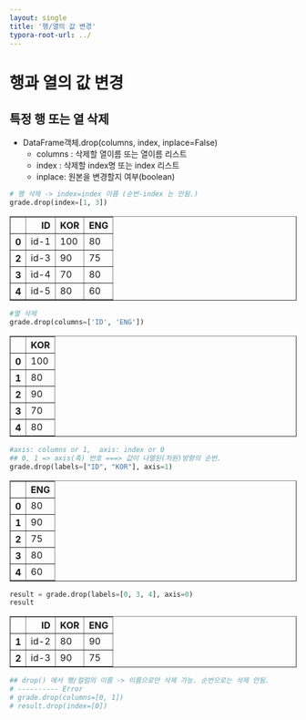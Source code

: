 ```yaml
---
layout: single
title: '행/열의 값 변경'
typora-root-url: ../
---
```


# 행과 열의 값 변경

## 특정 행 또는 열 삭제
- DataFrame객체.drop(columns, index, inplace=False)
    - columns : 삭제할 열이름 또는 열이름 리스트
    - index : 삭제할 index명 또는 index 리스트
    - inplace: 원본을 변경할지 여부(boolean)


```python
# 행 삭제 -> index=index 이름 (순번-index 는 안됨.)
grade.drop(index=[1, 3])  
```




<div>
<style scoped>
    .dataframe tbody tr th:only-of-type {
        vertical-align: middle;
    }

    .dataframe tbody tr th {
        vertical-align: top;
    }
    
    .dataframe thead th {
        text-align: right;
    }
</style>
<table border="1" class="dataframe">
  <thead>
    <tr style="text-align: right;">
      <th></th>
      <th>ID</th>
      <th>KOR</th>
      <th>ENG</th>
    </tr>
  </thead>
  <tbody>
    <tr>
      <th>0</th>
      <td>id-1</td>
      <td>100</td>
      <td>80</td>
    </tr>
    <tr>
      <th>2</th>
      <td>id-3</td>
      <td>90</td>
      <td>75</td>
    </tr>
    <tr>
      <th>3</th>
      <td>id-4</td>
      <td>70</td>
      <td>80</td>
    </tr>
    <tr>
      <th>4</th>
      <td>id-5</td>
      <td>80</td>
      <td>60</td>
    </tr>
  </tbody>
</table>
</div>




```python
#열 삭제
grade.drop(columns=['ID', 'ENG']) 
```




<div>
<style scoped>
    .dataframe tbody tr th:only-of-type {
        vertical-align: middle;
    }

    .dataframe tbody tr th {
        vertical-align: top;
    }
    
    .dataframe thead th {
        text-align: right;
    }
</style>
<table border="1" class="dataframe">
  <thead>
    <tr style="text-align: right;">
      <th></th>
      <th>KOR</th>
    </tr>
  </thead>
  <tbody>
    <tr>
      <th>0</th>
      <td>100</td>
    </tr>
    <tr>
      <th>1</th>
      <td>80</td>
    </tr>
    <tr>
      <th>2</th>
      <td>90</td>
    </tr>
    <tr>
      <th>3</th>
      <td>70</td>
    </tr>
    <tr>
      <th>4</th>
      <td>80</td>
    </tr>
  </tbody>
</table>
</div>




```python
#axis: columns or 1,  axis: index or 0
## 0, 1 => axis(축) 번호 ===> 값이 나열된(차원)방향의 순번.
grade.drop(labels=["ID", "KOR"], axis=1) 
```




<div>
<style scoped>
    .dataframe tbody tr th:only-of-type {
        vertical-align: middle;
    }

    .dataframe tbody tr th {
        vertical-align: top;
    }
    
    .dataframe thead th {
        text-align: right;
    }
</style>
<table border="1" class="dataframe">
  <thead>
    <tr style="text-align: right;">
      <th></th>
      <th>ENG</th>
    </tr>
  </thead>
  <tbody>
    <tr>
      <th>0</th>
      <td>80</td>
    </tr>
    <tr>
      <th>1</th>
      <td>90</td>
    </tr>
    <tr>
      <th>2</th>
      <td>75</td>
    </tr>
    <tr>
      <th>3</th>
      <td>80</td>
    </tr>
    <tr>
      <th>4</th>
      <td>60</td>
    </tr>
  </tbody>
</table>
</div>




```python
result = grade.drop(labels=[0, 3, 4], axis=0)
result
```




<div>
<style scoped>
    .dataframe tbody tr th:only-of-type {
        vertical-align: middle;
    }

    .dataframe tbody tr th {
        vertical-align: top;
    }
    
    .dataframe thead th {
        text-align: right;
    }
</style>
<table border="1" class="dataframe">
  <thead>
    <tr style="text-align: right;">
      <th></th>
      <th>ID</th>
      <th>KOR</th>
      <th>ENG</th>
    </tr>
  </thead>
  <tbody>
    <tr>
      <th>1</th>
      <td>id-2</td>
      <td>80</td>
      <td>90</td>
    </tr>
    <tr>
      <th>2</th>
      <td>id-3</td>
      <td>90</td>
      <td>75</td>
    </tr>
  </tbody>
</table>
</div>




```python
## drop() 에서 행/컬럼의 이름 -> 이름으로만 삭제 가능. 순번으로는 삭제 안됨.
# ---------- Error
# grade.drop(columns=[0, 1])
# result.drop(index=[0])
```

